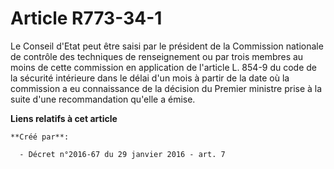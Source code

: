 # Article R773-34-1

Le Conseil d'Etat peut être saisi par le président de la Commission nationale de contrôle des techniques de renseignement ou
par trois membres au moins de cette commission en application de l'article L. 854-9 du code de la sécurité intérieure dans le
délai d'un mois à partir de la date où la commission a eu connaissance de la décision du Premier ministre prise à la suite
d'une recommandation qu'elle a émise.

**Liens relatifs à cet article**

	**Créé par**:

	  - Décret n°2016-67 du 29 janvier 2016 - art. 7
